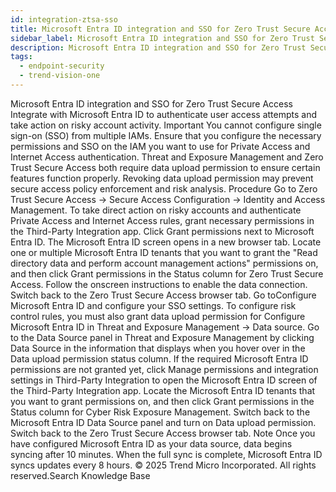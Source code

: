 ```yaml
---
id: integration-ztsa-sso
title: Microsoft Entra ID integration and SSO for Zero Trust Secure Access
sidebar_label: Microsoft Entra ID integration and SSO for Zero Trust Secure Access
description: Microsoft Entra ID integration and SSO for Zero Trust Secure Access
tags:
  - endpoint-security
  - trend-vision-one
---
```


 Microsoft Entra ID integration and SSO for Zero Trust Secure Access Integrate with Microsoft Entra ID to authenticate user access attempts and take action on risky account activity. Important You cannot configure single sign-on (SSO) from multiple IAMs. Ensure that you configure the necessary permissions and SSO on the IAM you want to use for Private Access and Internet Access authentication. Threat and Exposure Management and Zero Trust Secure Access both require data upload permission to ensure certain features function properly. Revoking data upload permission may prevent secure access policy enforcement and risk analysis. Procedure Go to Zero Trust Secure Access → Secure Access Configuration → Identity and Access Management. To take direct action on risky accounts and authenticate Private Access and Internet Access rules, grant necessary permissions in the Third-Party Integration app. Click Grant permissions next to Microsoft Entra ID. The Microsoft Entra ID screen opens in a new browser tab. Locate one or multiple Microsoft Entra ID tenants that you want to grant the "Read directory data and perform account management actions" permissions on, and then click Grant permissions in the Status column for Zero Trust Secure Access. Follow the onscreen instructions to enable the data connection. Switch back to the Zero Trust Secure Access browser tab. Go toConfigure Microsoft Entra ID and configure your SSO settings. To configure risk control rules, you must also grant data upload permission for Configure Microsoft Entra ID in Threat and Exposure Management → Data source. Go to the Data Source panel in Threat and Exposure Management by clicking Data Source in the information that displays when you hover over in the Data upload permission status column. If the required Microsoft Entra ID permissions are not granted yet, click Manage permissions and integration settings in Third-Party Integration to open the Microsoft Entra ID screen of the Third-Party Integration app. Locate the Microsoft Entra ID tenants that you want to grant permissions on, and then click Grant permissions in the Status column for Cyber Risk Exposure Management. Switch back to the Microsoft Entra ID Data Source panel and turn on Data upload permission. Switch back to the Zero Trust Secure Access browser tab. Note Once you have configured Microsoft Entra ID as your data source, data begins syncing after 10 minutes. When the full sync is complete, Microsoft Entra ID syncs updates every 8 hours. © 2025 Trend Micro Incorporated. All rights reserved.Search Knowledge Base